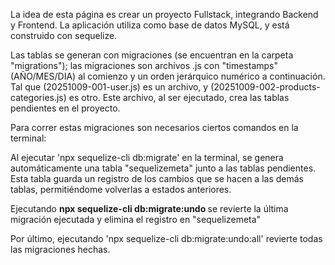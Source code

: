 La idea de esta página es crear un proyecto Fullstack, integrando Backend y Frontend. 
La aplicación utiliza como base de datos MySQL, y está construido con sequelize.

Las tablas se generan con migraciones (se encuentran en la carpeta "migrations"); las migraciones son archivos .js con "timestamps"(AÑO/MES/DIA) al comienzo y un orden jerárquico numérico a continuación. Tal que (20251009-001-user.js) es un archivo, y (20251009-002-products-categories.js) es otro. Este archivo, al ser ejecutado, crea las tablas pendientes en el proyecto.

Para correr estas migraciones son necesarios ciertos comandos en la terminal:

Al ejecutar 'npx sequelize-cli db:migrate' en la terminal, se genera automáticamente una tabla "sequelizemeta" junto a las tablas pendientes. Esta tabla guarda un registro de los cambios que se hacen a las demás tablas, permitiéndome volverlas a estados anteriores.

Ejecutando <strong>npx sequelize-cli db:migrate:undo </strong> se revierte la última migración ejecutada y elimina el registro en "sequelizemeta"

Por último, ejecutando 'npx sequelize-cli db:migrate:undo:all' revierte todas las migraciones hechas. 
